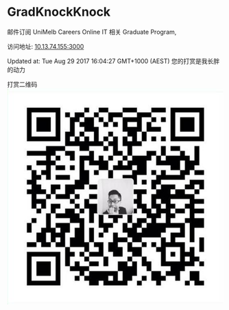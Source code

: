 # GradKnockKnock
邮件订阅 UniMelb Careers Online IT 相关 Graduate Program, 

访问地址: [10.13.74.155:3000](http://10.13.74.155:3000)

Updated at: Tue Aug 29 2017 16:04:27 GMT+1000 (AEST)
您的打赏是我长胖的动力

打赏二维码![QR](public/QR.png)